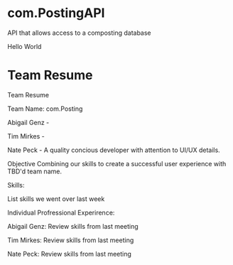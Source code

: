 # com.PostingAPI
API that allows access to a composting database

Hello World 

# Team Resume

Team Resume

Team Name: com.Posting

Abigail Genz -

Tim Mirkes -

Nate Peck - A quality concious developer with attention to UI/UX details.


Objective
Combining our skills to create a successful user experience with TBD'd team name.


Skills:

List skills we went over last week


Individual Profressional Experirence:

Abigail Genz:
Review skills from last meeting

Tim Mirkes:
Review skills from last meeting

Nate Peck:
Review skills from last meeting
